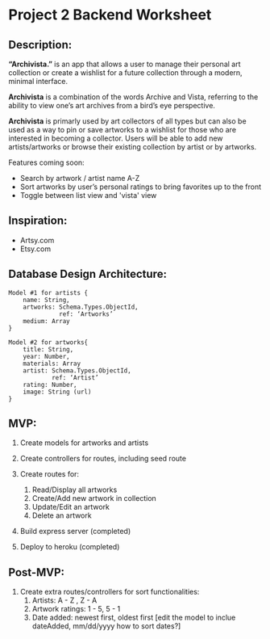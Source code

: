 # Project 2 Backend Worksheet	

## Description: 
**“Archivista.”** is an app that allows a user to manage their personal art collection or create a wishlist for a future collection through a modern, minimal interface. 

**Archivista** is a combination of the words Archive and Vista, referring to the ability to view one’s art archives from a bird’s eye perspective. 

**Archivista** is primarly used by art collectors of all types but can also be used as a way to pin or save artworks to a wishlist for those who are interested in becoming a collector. Users will be able to add new artists/artworks or browse their existing collection by artist or by artworks. 

Features coming soon: 
- Search by artwork / artist name A-Z
- Sort artworks by user’s personal ratings to bring favorites up to the front 
- Toggle between list view and 'vista' view


## Inspiration: 
- Artsy.com
- Etsy.com 

## Database Design Architecture: 
```
Model #1 for artists {
	name: String,
	artworks: Schema.Types.ObjectId,
			  ref: ‘Artworks’
	medium: Array
}	
```

```
Model #2 for artworks{
	title: String,
	year: Number,
	materials: Array
	artist: Schema.Types.ObjectId,
			ref: ‘Artist’
	rating: Number,
	image: String (url)
}
```


## MVP:
1. Create models for artworks and artists

2. Create controllers for routes, including seed route

3. Create routes for: 
	1) Read/Display all artworks
	2) Create/Add new artwork in collection 
	3) Update/Edit an artwork
	4) Delete an artwork

4. Build express server (completed)

5. Deploy to heroku (completed)



## Post-MVP: 
1. Create extra routes/controllers for sort functionalities:
	1) Artists: A - Z , Z - A
	2) Artwork ratings:  1 - 5, 5 - 1
	3) Date added: newest first, oldest first   [edit the model to inclue dateAdded, mm/dd/yyyy how to sort dates?]

